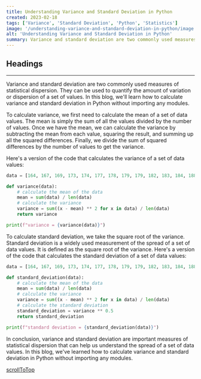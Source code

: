 ```yaml
---
title: Understanding Variance and Standard Deviation in Python
created: 2023-02-18
tags: ['Variance', 'Standard Deviation', 'Python', 'Statistics']
image: '/understanding-variance-and-standard-deviation-in-python/image.png'
alt: 'Understanding Variance and Standard Deviation in Python'
summary: Variance and standard deviation are two commonly used measures of statistical dispersion. They can be used to quantify the amount of variation or dispersion of a set of values. In this blog, we'll learn how to calculate variance and standard deviation in Python without importing any modules.
---
```


## Headings

---

Variance and standard deviation are two commonly used measures of statistical dispersion. They can be used to quantify the amount of variation or dispersion of a set of values. In this blog, we'll learn how to calculate variance and standard deviation in Python without importing any modules.

To calculate variance, we first need to calculate the mean of a set of data values. The mean is simply the sum of all the values divided by the number of values. Once we have the mean, we can calculate the variance by subtracting the mean from each value, squaring the result, and summing up all the squared differences. Finally, we divide the sum of squared differences by the number of values to get the variance.

Here's a version of the code that calculates the variance of a set of data values:

```python
data = [164, 167, 169, 173, 174, 177, 178, 179, 179, 182, 183, 184, 188, 189, 194]

def variance(data):
    # calculate the mean of the data
    mean = sum(data) / len(data)
    # calculate the variance
    variance = sum((x - mean) ** 2 for x in data) / len(data)
    return variance

print(f"variance = {variance(data)}")
```

To calculate standard deviation, we take the square root of the variance. Standard deviation is a widely used measurement of the spread of a set of data values. It is defined as the square root of the variance. Here's a version of the code that calculates the standard deviation of a set of data values:

```python
data = [164, 167, 169, 173, 174, 177, 178, 179, 179, 182, 183, 184, 188, 189, 194]

def standard_deviation(data):
    # calculate the mean of the data
    mean = sum(data) / len(data)
    # calculate the variance
    variance = sum((x - mean) ** 2 for x in data) / len(data)
    # calculate the standard deviation
    standard_deviation = variance ** 0.5
    return standard_deviation

print(f"standard deviation = {standard_deviation(data)}")
```

In conclusion, variance and standard deviation are important measures of statistical dispersion that can help us understand the spread of a set of data values. In this blog, we've learned how to calculate variance and standard deviation in Python without importing any modules.

[scrollToTop](#headings)
